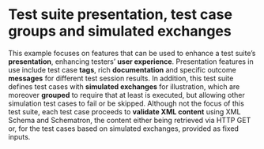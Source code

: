 # Test suite presentation, test case groups and simulated exchanges

This example focuses on features that can be used to enhance a test suite’s **presentation**, enhancing testers’ **user experience**. Presentation features in use include test case **tags**, rich **documentation** and specific outcome **messages** for different test session results. In addition, this test suite defines test cases with **simulated exchanges** for illustration, which are moreover **grouped** to require that at least is executed, but allowing other simulation test cases to fail or be skipped. Although not the focus of this test suite, each test case proceeds to **validate XML content** using XML Schema and Schematron, the content either being retrieved via HTTP GET or, for the test cases based on simulated exchanges, provided as fixed inputs.